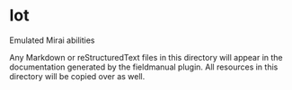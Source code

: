
# Iot

Emulated Mirai abilities

Any Markdown or reStructuredText files in this directory will appear in the documentation generated by the fieldmanual plugin. All resources in this directory will be copied over as well.  